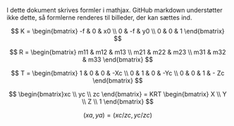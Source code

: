 I dette dokument skrives formler i mathjax. GitHub markdown understøtter ikke dette, så formlerne renderes til billeder, der kan sættes ind.

$$
K = \begin{bmatrix} -f & 0 & x0 \\  0 & -f & y0 \\ 0 & 0 & 1 \end{bmatrix}
$$


$$
R = \begin{bmatrix} m11 & m12 & m13 \\ m21 & m22 & m23 \\ m31 & m32 & m33 \end{bmatrix} 
$$


$$
T = \begin{bmatrix} 1 & 0 & 0 & -Xc \\  0 & 1 & 0 & -Yc \\ 0 & 0 & 1 & - Zc \end{bmatrix}
$$



$$
\begin{bmatrix}xc \\ yc \\ zc \end{bmatrix} = KRT \begin{bmatrix} X \\ Y \\ Z \\ 1 \end{bmatrix}
$$


$$
(xa, ya) = (xc / zc, yc / zc)
$$